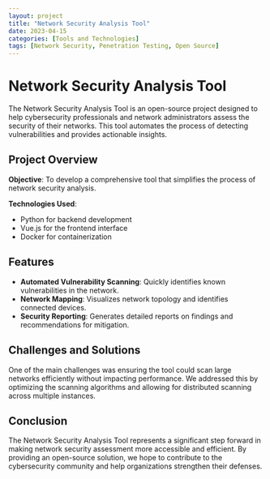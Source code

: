```yaml
---
layout: project
title: "Network Security Analysis Tool"
date: 2023-04-15
categories: [Tools and Technologies]
tags: [Network Security, Penetration Testing, Open Source]
---
```


# Network Security Analysis Tool

The Network Security Analysis Tool is an open-source project designed to help cybersecurity professionals and network administrators assess the security of their networks. This tool automates the process of detecting vulnerabilities and provides actionable insights.

## Project Overview

**Objective**: To develop a comprehensive tool that simplifies the process of network security analysis.

**Technologies Used**:
- Python for backend development
- Vue.js for the frontend interface
- Docker for containerization

## Features

- **Automated Vulnerability Scanning**: Quickly identifies known vulnerabilities in the network.
- **Network Mapping**: Visualizes network topology and identifies connected devices.
- **Security Reporting**: Generates detailed reports on findings and recommendations for mitigation.

## Challenges and Solutions

One of the main challenges was ensuring the tool could scan large networks efficiently without impacting performance. We addressed this by optimizing the scanning algorithms and allowing for distributed scanning across multiple instances.

## Conclusion

The Network Security Analysis Tool represents a significant step forward in making network security assessment more accessible and efficient. By providing an open-source solution, we hope to contribute to the cybersecurity community and help organizations strengthen their defenses.

